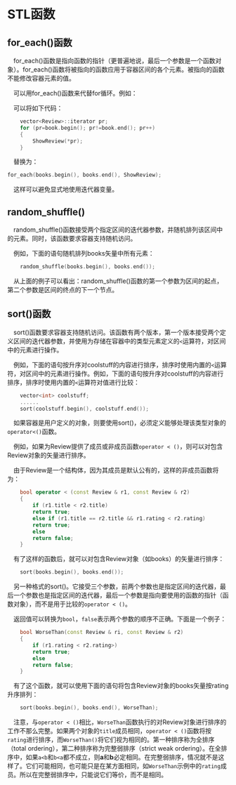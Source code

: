 # STL函数 
## for_each()函数 
&ensp;&ensp;for_each()函数是指向函数的指针（更普遍地说，最后一个参数是一个函数对象）。for_each()函数将被指向的函数应用于容器区间的各个元素。被指向的函数不能修改容器元素的值。 

&ensp;&ensp;可以用for_each()函数来代替for循环。例如： 

&ensp;&ensp;可以将如下代码：
```C++
    vector<Review>::iterator pr;
    for (pr=book.begin(); pr!=book.end(); pr++)
    {
        ShowReview(*pr);
    }
```

&ensp;&ensp;替换为： 
```C++
for_each(books.begin(), books.end(), ShowReview);
```

&ensp;&ensp;这样可以避免显式地使用迭代器变量。 
## random_shuffle() 
&ensp;&ensp;random_shuffle()函数接受两个指定区间的迭代器参数，并随机排列该区间中的元素。同时，该函数要求容器支持随机访问。 

&ensp;&ensp;例如，下面的语句随机排列books矢量中所有元素： 
```C++
    random_shuffle(books.begin(), books.end());
```

&ensp;&ensp;从上面的例子可以看出：random_shuffle()函数的第一个参数为区间的起点，第二个参数是区间的终点的下一个节点。 
## sort()函数 
&ensp;&ensp;sort()函数要求容器支持随机访问。该函数有两个版本，第一个版本接受两个定义区间的迭代器参数，并使用为存储在容器中的类型元素定义的``<``运算符，对区间中的元素进行操作。 

&ensp;&ensp;例如，下面的语句按升序对coolstuff的内容进行排序，排序时使用内置的``<``运算符，对区间中的元素进行操作。例如，下面的语句按升序对coolstuff的内容进行排序，排序时使用内置的``<``运算符对值进行比较：
```C++
    vector<int> coolstuff;
    ......
    sort(coolstuff.begin(), coolstuff.end());
```

&ensp;&ensp;如果容器是用户定义的对象，则要使用sort()，必须定义能够处理该类型对象的``operator<()``函数。 

&ensp;&ensp;例如，如果为Review提供了成员或非成员函数``operator < ()``，则可以对包含Review对象的矢量进行排序。 

&ensp;&ensp;由于Review是一个结构体，因为其成员是默认公有的，这样的非成员函数将为： 
```C++
    bool operator < (const Review & r1, const Review & r2)
    {
        if (r1.title < r2.title)
        return true;
        else if (r1.title == r2.title && r1.rating < r2.rating)
        return true;
        else 
        return false;
    }
```
&ensp;&ensp;有了这样的函数后，就可以对包含Review对象（如books）的矢量进行排序：
```C++
    sort(books.begin(), books.end());
```

&ensp;&ensp;另一种格式的sort()。它接受三个参数，前两个参数也是指定区间的迭代器，最后一个参数也是指定区间的迭代器，最后一个参数是指向要使用的函数的指针（函数对象），而不是用于比较的``operator < ()``。 

&ensp;&ensp;返回值可以转换为``bool``，``false``表示两个参数的顺序不正确。下面是一个例子：
``` C++
    bool WorseThan(const Review & ri, const Review & r2)
    {
        if (r1.rating < r2.rating>)
        return true;
        else
        return false;
    }
```
&ensp;&ensp;有了这个函数，就可以使用下面的语句将包含Review对象的books矢量按rating升序排列：
```C++
    sort(books.begin(), books.end(), WorseThan);
```
&ensp;&ensp;注意，与``operator < ()``相比，``WorseThan``函数执行的对Review对象进行排序的工作不那么完整。如果两个对象的``title``成员相同，``operator < ()``函数将按``rating``进行排序，而``WorseThan()``将它们视为相同的。第一种排序称为全排序（total ordering），第二种排序称为完整弱排序（strict weak ordering）。在全排序中，如果``a<b``和``b<a``都不成立，则**a**和**b**必定相同。在完整弱排序，情况就不是这样了。它们可能相同，也可能只是在某方面相同，如``WorseThan``示例中的``rating``成员。所以在完整弱排序中，只能说它们等价，而不是相同。